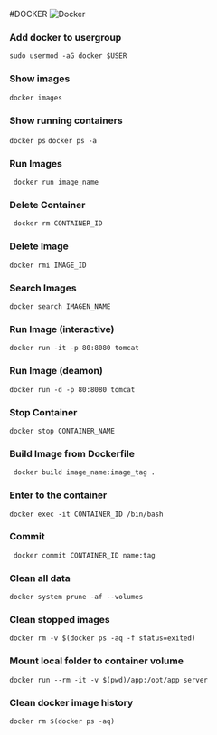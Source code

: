 
#DOCKER 
![Docker](https://avatars.githubusercontent.com/u/5429470?s=280&v=4)
### Add docker to usergroup
``` shell
sudo usermod -aG docker $USER
```

### Show images
``` docker images ```

### Show running containers
``` docker ps ```
``` docker ps -a ```

### Run Images
``` docker run image_name```

### Delete Container
``` docker rm CONTAINER_ID```

### Delete Image
``` docker rmi IMAGE_ID ```

### Search Images 
``` docker search IMAGEN_NAME ```

### Run Image (interactive)
``` docker run -it -p 80:8080 tomcat ```

### Run Image (deamon)
``` docker run -d -p 80:8080 tomcat ```

### Stop Container
``` docker stop CONTAINER_NAME ```

### Build Image from Dockerfile
``` docker build image_name:image_tag .```

### Enter to the container 
``` docker exec -it CONTAINER_ID /bin/bash ```

### Commit
``` docker commit CONTAINER_ID name:tag```

### Clean all data 
```shell
docker system prune -af --volumes
```

### Clean stopped images
```shell
docker rm -v $(docker ps -aq -f status=exited)
```

### Mount local folder to container volume
```shell
docker run --rm -it -v $(pwd)/app:/opt/app server
```

### Clean docker image history
```shell
docker rm $(docker ps -aq)
```